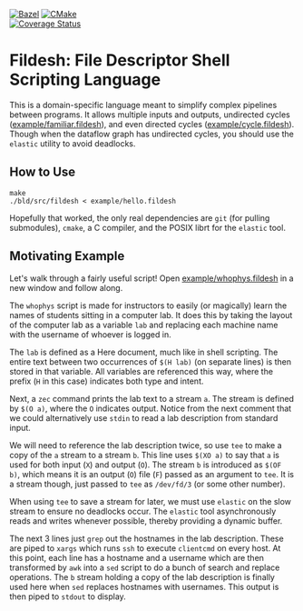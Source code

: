[![Bazel](https://github.com/fildesh/fildesh/actions/workflows/bazel.yml/badge.svg)](https://github.com/fildesh/fildesh/actions/workflows/bazel.yml)
[![CMake](https://github.com/fildesh/fildesh/actions/workflows/cmake.yml/badge.svg)](https://github.com/fildesh/fildesh/actions/workflows/cmake.yml)
\
[![Coverage Status](https://coveralls.io/repos/github/fildesh/fildesh/badge.svg?branch=trunk)](https://coveralls.io/github/fildesh/fildesh?branch=trunk)

# Fildesh: File Descriptor Shell Scripting Language

This is a domain-specific language meant to simplify complex pipelines between programs.
It allows multiple inputs and outputs, undirected cycles ([example/familiar.fildesh](example/familiar.fildesh)), and even directed cycles ([example/cycle.fildesh](example/cycle.fildesh)).
Though when the dataflow graph has undirected cycles, you should use the `elastic` utility to avoid deadlocks.

## How to Use

```
make
./bld/src/fildesh < example/hello.fildesh
```

Hopefully that worked, the only real dependencies are `git` (for pulling submodules), `cmake`, a C compiler, and the POSIX librt for the `elastic` tool.

## Motivating Example

Let's walk through a fairly useful script!
Open [example/whophys.fildesh](example/whophys.fildesh) in a new window and follow along.

The `whophys` script is made for instructors to easily (or magically) learn the names of students sitting in a computer lab.
It does this by taking the layout of the computer lab as a variable `lab` and replacing each machine name with the username of whoever is logged in.

The `lab` is defined as a Here document, much like in shell scripting.
The entire text between two occurrences of `$(H lab)` (on separate lines) is then stored in that variable.
All variables are referenced this way, where the prefix (`H` in this case) indicates both type and intent.

Next, a `zec` command prints the lab text to a stream `a`.
The stream is defined by `$(O a)`, where the `O` indicates output.
Notice from the next comment that we could alternatively use `stdin` to read a lab description from standard input.

We will need to reference the lab description twice, so use `tee` to make a copy of the `a` stream to a stream `b`.
This line uses `$(XO a)` to say that `a` is used for both input (`X`) and output (`O`).
The stream `b` is introduced as `$(OF b)`, which means it is an output (`O`) file (`F`) passed as an argument to `tee`.
It is a stream though, just passed to `tee` as `/dev/fd/3` (or some other number).

When using `tee` to save a stream for later, we must use `elastic` on the slow stream to ensure no deadlocks occur.
The `elastic` tool asynchronously reads and writes whenever possible, thereby providing a dynamic buffer.

The next 3 lines just `grep` out the hostnames in the lab description.
These are piped to `xargs` which runs `ssh` to execute `clientcmd` on every host.
At this point, each line has a hostname and a username which are then transformed by `awk` into a `sed` script to do a bunch of search and replace operations.
The `b` stream holding a copy of the lab description is finally used here when `sed` replaces hostnames with usernames.
This output is then piped to `stdout` to display.

